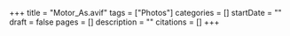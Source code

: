+++
title = "Motor_As.avif"
tags = ["Photos"]
categories = []
startDate = ""
draft = false
pages = []
description = ""
citations = []
+++
